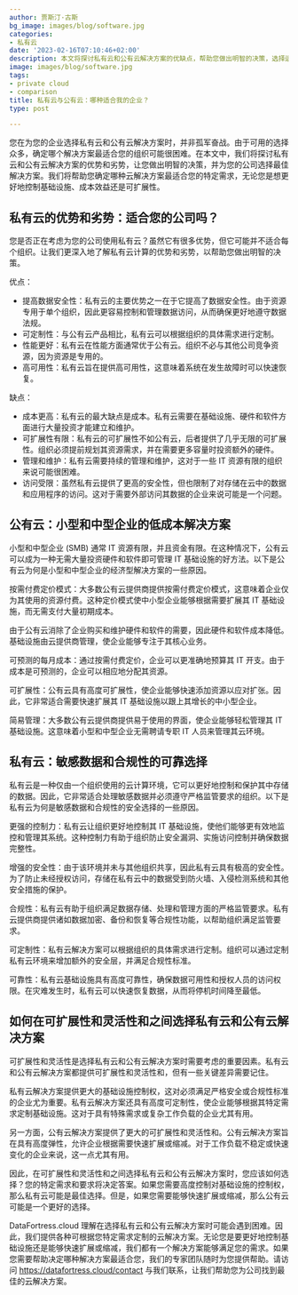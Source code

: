 ```yaml
---
author: 贾斯汀·古斯
bg_image: images/blog/software.jpg
categories:
- 私有云
date: '2023-02-16T07:10:46+02:00'
description: 本文将探讨私有云和公有云解决方案的优缺点，帮助您做出明智的决策，选择适合您业务的最佳解决方案。
image: images/blog/software.jpg
tags:
- private cloud
- comparison
title: 私有云与公有云：哪种适合我的企业？
type: post

---
```

您在为您的企业选择私有云和公有云解决方案时，并非孤军奋战。由于可用的选择众多，确定哪个解决方案最适合您的组织可能很困难。在本文中，我们将探讨私有云和公有云解决方案的优势和劣势，让您做出明智的决策，并为您的公司选择最佳解决方案。我们将帮助您确定哪种云解决方案最适合您的特定需求，无论您是想更好地控制基础设施、成本效益还是可扩展性。

## 私有云的优势和劣势：适合您的公司吗？

您是否正在考虑为您的公司使用私有云？虽然它有很多优势，但它可能并不适合每个组织。让我们更深入地了解私有云计算的优势和劣势，以帮助您做出明智的决策。

优点：

- 提高数据安全性：私有云的主要优势之一在于它提高了数据安全性。由于资源专用于单个组织，因此更容易控制和管理数据访问，从而确保更好地遵守数据法规。
- 可定制性：与公有云产品相比，私有云可以根据组织的具体需求进行定制。
- 性能更好：私有云在性能方面通常优于公有云。组织不必与其他公司竞争资源，因为资源是专用的。
- 高可用性：私有云旨在提供高可用性，这意味着系统在发生故障时可以快速恢复。

缺点：

- 成本更高：私有云的最大缺点是成本。私有云需要在基础设施、硬件和软件方面进行大量投资才能建立和维护。
- 可扩展性有限：私有云的可扩展性不如公有云，后者提供了几乎无限的可扩展性。组织必须提前规划其资源需求，并在需要更多容量时投资额外的硬件。
- 管理和维护：私有云需要持续的管理和维护，这对于一些 IT 资源有限的组织来说可能很困难。
- 访问受限：虽然私有云提供了更高的安全性，但也限制了对存储在云中的数据和应用程序的访问。这对于需要外部访问其数据的企业来说可能是一个问题。

## 公有云：小型和中型企业的低成本解决方案

小型和中型企业 (SMB) 通常 IT 资源有限，并且资金有限。在这种情况下，公有云可以成为一种无需大量投资硬件和软件即可管理 IT 基础设施的好方法。以下是公有云为何是小型和中型企业的经济型解决方案的一些原因。

按需付费定价模式：大多数公有云提供商提供按需付费定价模式，这意味着企业仅为其使用的资源付费。这种定价模式使中小型企业能够根据需要扩展其 IT 基础设施，而无需支付大量初期成本。

由于公有云消除了企业购买和维护硬件和软件的需要，因此硬件和软件成本降低。基础设施由云提供商管理，使企业能够专注于其核心业务。

可预测的每月成本：通过按需付费定价，企业可以更准确地预算其 IT 开支。由于成本是可预测的，企业可以相应地分配其资源。

可扩展性：公有云具有高度可扩展性，使企业能够快速添加资源以应对扩张。因此，它非常适合需要快速扩展其 IT 基础设施以跟上其增长的中小型企业。

简易管理：大多数公有云提供商提供易于使用的界面，使企业能够轻松管理其 IT 基础设施。这意味着小型和中型企业无需聘请专职 IT 人员来管理其云环境。

## 私有云：敏感数据和合规性的可靠选择

私有云是一种仅由一个组织使用的云计算环境，它可以更好地控制和保护其中存储的数据。因此，它非常适合处理敏感数据并必须遵守严格监管要求的组织。以下是私有云为何是敏感数据和合规性的安全选择的一些原因。

更强的控制力：私有云让组织更好地控制其 IT 基础设施，使他们能够更有效地监控和管理其系统。这种控制力有助于组织防止安全漏洞、实施访问控制并确保数据完整性。

增强的安全性：由于该环境并未与其他组织共享，因此私有云具有极高的安全性。为了防止未经授权访问，存储在私有云中的数据受到防火墙、入侵检测系统和其他安全措施的保护。

合规性：私有云有助于组织满足数据存储、处理和管理方面的严格监管要求。私有云提供商提供诸如数据加密、备份和恢复等合规性功能，以帮助组织满足监管要求。

可定制性：私有云解决方案可以根据组织的具体需求进行定制。组织可以通过定制私有云环境来增加额外的安全层，并满足合规性标准。

可靠性：私有云基础设施具有高度可靠性，确保数据可用性和授权人员的访问权限。在灾难发生时，私有云可以快速恢复数据，从而将停机时间降至最低。

## 如何在可扩展性和灵活性和之间选择私有云和公有云解决方案

可扩展性和灵活性是选择私有云和公有云解决方案时需要考虑的重要因素。私有云和公有云解决方案都提供可扩展性和灵活性和，但有一些关键差异需要记住。

私有云解决方案提供更大的基础设施控制权，这对必须满足严格安全或合规性标准的企业尤为重要。私有云解决方案还具有高度可定制性，使企业能够根据其特定需求定制基础设施。这对于具有特殊需求或复杂工作负载的企业尤其有用。

另一方面，公有云解决方案提供了更大的可扩展性和灵活性和。公有云解决方案旨在具有高度弹性，允许企业根据需要快速扩展或缩减。对于工作负载不稳定或快速变化的企业来说，这一点尤其有用。

因此，在可扩展性和灵活性和之间选择私有云和公有云解决方案时，您应该如何选择？您的特定需求和要求将决定答案。如果您需要高度控制对基础设施的控制权，那么私有云可能是最佳选择。但是，如果您需要能够快速扩展或缩减，那么公有云可能是一个更好的选择。

DataFortress.cloud 理解在选择私有云和公有云解决方案时可能会遇到困难。因此，我们提供各种可根据您特定需求定制的云解决方案。无论您是要更好地控制基础设施还是能够快速扩展或缩减，我们都有一个解决方案能够满足您的需求。如果您需要帮助决定哪种解决方案最适合您，我们的专家团队随时为您提供帮助。请访问 https://datafortress.cloud/contact 与我们联系，让我们帮助您为公司找到最佳的云解决方案。
